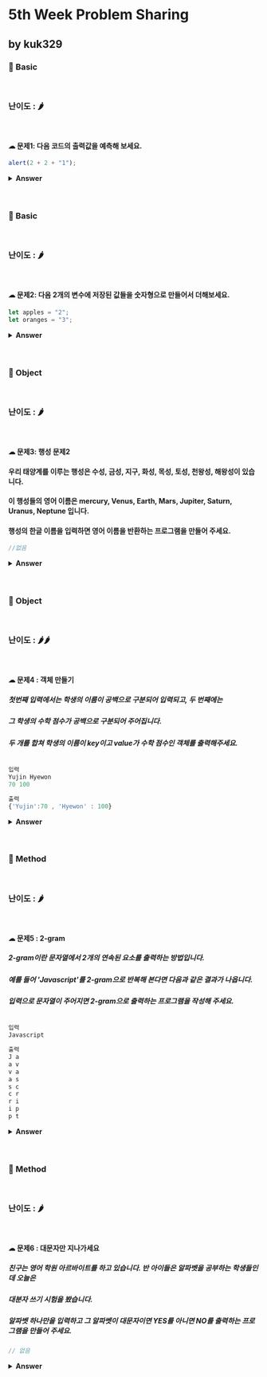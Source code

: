 # 5th Week Problem Sharing

## by kuk329

### 🎁 Basic

<br>

### 난이도 : 🌶

<br>

#### ☁︎ 문제1: 다음 코드의 출력값을 예측해 보세요.

```javascript
alert(2 + 2 + "1");
```

<details><summary><b>Answer</b></summary>
<p>

```javascript
정답: '41' (문자열)


우선 연산은 왼쪽에서 오른쪽으로 순차적으로 진행된다. 그리고 두개의 숫자 뒤에
문자열이 오는 경우 , 숫자가 먼저 더해지고, 그 후 더해진 숫자와 문자열과의 병합이 일어난다.

이처럼 이항 덧셈 연산자 + 는 문자열과 변환이라는 특별한 기능을 제공한다.
다른 산술 연산자가 오직 숫자형의 피연산자만 다루고, 피연산자가 숫자형이 아닌 경우에 그 형을 숫자형으로
바꾸는 것과는 대조적이다.

* 참고로 - 와 / 연산자도 어떤식으로 문자형 피연산자를 다루는지 보면

alert( 6 - '2'); // 4  : '2' 를 숫자로 바꾼 후 연산이 진행된다.
alert( '6' / 2 ); // 3  :  두 피연산자가 숫자로 바뀐 후 연산이 진행된다.

* 추가

덧셈 연산자 +는 이항 연산자 뿐만 아니라 단항 연산자로도 사용할 수 있다.
이때 피연산자가 숫자가 아닐경우 숫자형으로의 변환이 일어난다.
즉 Number(..) 와 동일한 역할을 해주는 것이다.

alert( +true ) // 1 (숫자)
alert( +"" );  //  0 (숫자)

```

</p>
</details>

<br>
<br>

### 🎁 Basic

<br>

### 난이도 : 🌶

<br>

#### ☁︎ 문제2: 다음 2개의 변수에 저장된 값들을 숫자형으로 만들어서 더해보세요.

```javascript
let apples = "2";
let oranges = "3";
```

<details><summary><b>Answer</b></summary>
<p>

```javascript
답:
alert(+apples + +oranges); // 5 (숫자)

+ 추가 답:
alert( Number(apples) + Number(oranges) ); // 5 (숫자)


* 참고

alert( apples + oranges ); // 23 (문자열) : 이항 덧셈 연산자는 문자열을 연결한다.

```

</p>
</details>

<br>
<br>

### 🎁 Object

<br>

### 난이도 : 🌶

<br>

#### ☁︎ 문제3: 행성 문제2

#### 우리 태양계를 이루는 행성은 수성, 금성, 지구, 화성, 목성, 토성, 천왕성, 해왕성이 있습니다.

#### 이 행성들의 영어 이름은 mercury, Venus, Earth, Mars, Jupiter, Saturn, Uranus, Neptune 입니다.

#### 행성의 한글 이름을 입력하면 영어 이름을 반환하는 프로그램을 만들어 주세요.

```javascript
//없음
```

<details><summary><b>Answer</b></summary>
<p>

```javascript

const planet = {
     '수성':'Mercury',
    '금성':'Venus',
    '지수':'Earth',
    '화성':'Mars',
    '목성':'Jupiter',
    '토성':'Saturn',
    '천왕성':'Uranus',
    '해왕성':'Neptune',

};

const pick = prompt('행성 이름 입력');
console.log(planet[pick]);


사용 개념: 객체(object)

객체형은 원시형과 달리 다향한 데이터를 담을수 있으며  '키 : 값' 으로 구성된다.
객체는 중괄호를 이용해 만들수 있고 중괄호 안에는 키(key):값(value) 쌍으로 구성된 프로퍼테(property)를
여러개 넣을 수 있는데, 키 에는 문자형, 값 에는 모든 자료형이 허용된다.

*생성 예시*

let user = {
    name : "John",
    age : 30
};


```

</p>
</details>

<br>
<br>

### 🎁 Object

<br>

### 난이도 : 🌶🌶

<br>

#### ☁︎ 문제4 : 객체 만들기

##### 첫번째 입력에서는 학생의 이름이 공백으로 구분되어 입력되고, 두 번째에는

##### 그 학생의 수학 점수가 공백으로 구분되어 주어집니다.

##### 두 개를 합쳐 학생의 이름이 key이고 value가 수학 점수인 객체를 출력해주세요.

```javascript

입력
Yujin Hyewon
70 100

출력
{'Yujin':70 , 'Hyewon' : 100}

```

<details><summary><b>Answer</b></summary>
<p>

```javascript
const name = prompt("이름").split(" ");
const score = prompt("점수").split(" ");
const obj = {};

for (let i = 0; i < name.length; i++) {
  obj[name[i]] = parseInt(score[i], 10);
}
console.log(obj);
```

</p>
</details>

<br>
<br>

### 🎁 Method

<br>

### 난이도 : 🌶

<br>

#### ☁︎ 문제5 : 2-gram

##### 2-gram이란 문자열에서 2개의 연속된 요소를 출력하는 방법입니다.

##### 예를 들어 'Javascript'를 2-gram으로 반복해 본다면 다음과 같은 결과가 나옵니다.

##### 입력으로 문자열이 주어지면 2-gram으로 출력하는 프로그램을 작성해 주세요.

```javascript

입력
Javascript

출력
J a
a v
v a
a s
s c
c r
r i
i p
p t

```

<details><summary><b>Answer</b></summary>
<p>

```javascript
let str = prompt("문자열 입력");

for (let i = 0; i < str.length - 1; i++) {
  console.log(str[i], str[i + 1]);
}
```

</p>
</details>

<br>
<br>

### 🎁 Method

<br>

### 난이도 : 🌶

<br>

#### ☁︎ 문제6 : 대문자만 지나가세요

##### 친구는 영어 학원 아르바이트를 하고 있습니다. 반 아이들은 알파벳을 공부하는 학생들인데 오늘은

##### 대분자 쓰기 시험을 봤습니다.

##### 알파벳 하나만을 입력하고 그 알파벳이 대문자이면 YES를 아니면 NO를 출력하는 프로그램을 만들어 주세요.

```javascript
// 없음
```

<details><summary><b>Answer</b></summary>
<p>

```javascript

const alpha = prompt('알파벳 입력');

if(alpha === alpha.toUpperCase()){
    console.log("YES");
}else{
    console.log("NO");
}


사용된 개념:
1. toUpperCase()
위 함수는 문자열을 대문자로 반환해서 반환한다.
ex). console.log('alphabet'.toUpperCase()); //'ALPHABET'

2. == vs ===

==(loose equality)

245 == '245' // return true
true == 1   // return true
undefined == null  // return true
'abc' == new String('abc')  // return true
'true' == true  // return true
true == 2   // return true



===(strict equality)

245 == '245' // return false
true == 1   // return false
undefined == null  // return false
'abc' == new String('abc')  // return false
```

</p>
</details>

<br>
<br>
